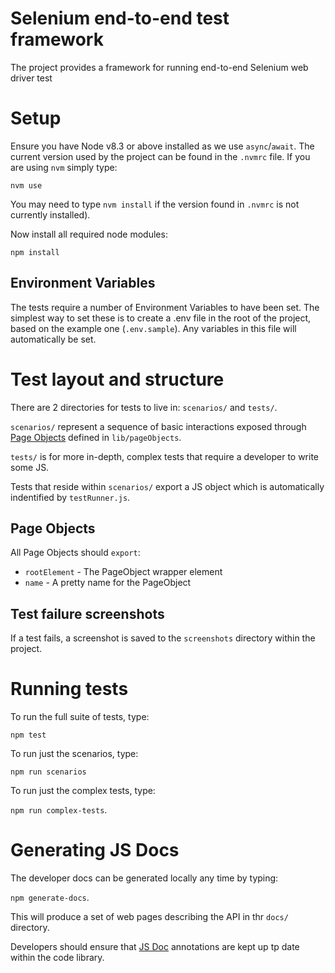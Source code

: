 # Selenium end-to-end test framework
The project provides a framework for running end-to-end Selenium web driver test

# Setup
Ensure you have Node v8.3 or above installed as we use `async`/`await`. The current version used by the project can be found in the `.nvmrc` file. If you are using `nvm` simply type:

`nvm use` 

You may need to type `nvm install` if the version found in `.nvmrc` is not currently installed).

Now install all required node modules:

`npm install`

## Environment Variables
The tests require a number of Environment Variables to have been set. The simplest way to set these is to create a
.env file in the root of the project, based on the example one (`.env.sample`). Any variables in this file will automatically be set.


# Test layout and structure
There are 2 directories for tests to live in: `scenarios/` and `tests/`.

`scenarios/` represent a sequence of basic interactions exposed through [Page Objects](https://github.com/SeleniumHQ/selenium/wiki/PageObjects) defined in `lib/pageObjects`.

`tests/` is for more in-depth, complex tests that require a developer to write some JS. 

Tests that reside within `scenarios/` export a JS object which is automatically indentified by `testRunner.js`.

## Page Objects
All Page Objects should `export`:

- `rootElement` - The PageObject wrapper element
- `name` - A pretty name for the PageObject

## Test failure screenshots
If a test fails, a screenshot is saved to the `screenshots` directory within the project.

# Running tests
To run the full suite of tests, type:

`npm test`

To run just the scenarios, type:

`npm run scenarios`

To run just the complex tests, type:

`npm run complex-tests`.

# Generating JS Docs
The developer docs can be generated locally any time by typing:

`npm generate-docs`.

This will produce a set of web pages describing the API in thr `docs/` directory.

Developers should ensure that [JS Doc](http://usejsdoc.org/index.html) annotations are kept up tp date within the code library.